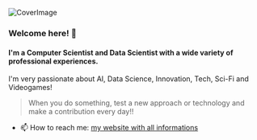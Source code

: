 
![CoverImage](./coverGitHub.png)

### Welcome here! 👋

#### I'm a Computer Scientist and Data Scientist with a wide variety of professional experiences.

I'm very passionate about AI, Data Science, Innovation, Tech, Sci-Fi and Videogames!

> When you do something, test a new approach or technology and make a contribution every day!!

- 📫 How to reach me: [my website with all informations](https://andreaguzzo.com)


<!--
**JeyDi/JeyDi** is a ✨ _special_ ✨ repository because its `README.md` (this file) appears on your GitHub profile.

Here are some ideas to get you started:

- 🔭 I’m currently working on ...
- 🌱 I’m currently learning ...
- 👯 I’m looking to collaborate on ...
- 🤔 I’m looking for help with ...
- 💬 Ask me about ...
- 📫 How to reach me: ...
- 😄 Pronouns: ...
- ⚡ Fun fact: ...

Usefull links: 
- https://github.com/matiassingers/awesome-readme
- https://guides.github.com/pdfs/markdown-cheatsheet-online.pdf
- https://dev.to/m0nica/how-to-create-a-github-profile-readme-1paj


-->
